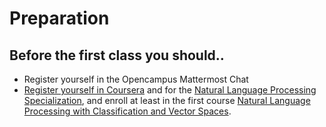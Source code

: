 # Preparation

## Before the first class you should..

* Register yourself in the Opencampus Mattermost Chat
* [Register yourself in Coursera](https://www.coursera.org/?authMode=signup) and for the [Natural Language Processing Specialization](https://www.coursera.org/specializations/natural-language-processing), and enroll at least in the first course [Natural Language Processing with Classification and Vector Spaces](https://www.coursera.org/learn/classification-vector-spaces-in-nlp).
